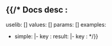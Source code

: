 {{/* Docs
desc  :
- 
uselib: []
values: []
params: []
examples: 
- simple: |-
    key : 
  result: |-
    key : 
*/}}
